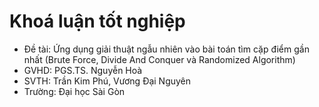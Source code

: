 # Khoá luận tốt nghiệp
- Đề tài: Ứng dụng giải thuật ngẫu nhiên vào bài toán tìm cặp điểm gần nhất (Brute Force, Divide And Conquer và Randomized Algorithm)
- GVHD: PGS.TS. Nguyễn Hoà
- SVTH: Trần Kim Phú, Vương Đại Nguyên 
- Trường: Đại học Sài Gòn

